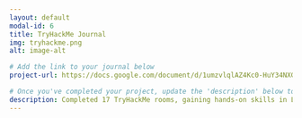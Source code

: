 ```yaml
---
layout: default
modal-id: 6
title: TryHackMe Journal
img: tryhackme.png
alt: image-alt

# Add the link to your journal below
project-url: https://docs.google.com/document/d/1umzvlqlAZ4Kc0-HuY34NXG-WY1F1D78gyTn0Gv1HTP8/edit

# Once you've completed your project, update the 'description' below to this one: 
description: Completed 17 TryHackMe rooms, gaining hands-on skills in Linux and Windows fundamentals, log analysis, network troubleshooting with Wireshark, and incident handling with Splunk.e contact me if you'd like a sneak peek. Otherwise, stay tuned!
---
```

